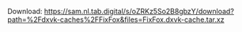 Download: https://sam.nl.tab.digital/s/oZRKz5So2B8gbzY/download?path=%2Fdxvk-caches%2FFixFox&files=FixFox.dxvk-cache.tar.xz
